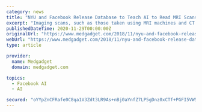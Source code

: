 ```yaml
---
category: news
title: "NYU and Facebook Release Database to Teach AI to Read MRI Scans"
excerpt: "Imaging scans, such as those taken using MRI machines and CT scanners, are hot targets for artificial intelligence research ... of Medicine has partnered with Facebook to make public a giant ..."
publishedDateTime: 2020-11-29T00:00:00Z
originalUrl: "https://www.medgadget.com/2018/11/nyu-and-facebook-release-database-to-teach-ai-to-read-mri-scans.html"
webUrl: "https://www.medgadget.com/2018/11/nyu-and-facebook-release-database-to-teach-ai-to-read-mri-scans.html"
type: article

provider:
  name: Medgadget
  domain: medgadget.com

topics:
  - Facebook AI
  - AI

secured: "oYYpZnCFRafe0C8qa1V3Zdt3LR9As+nBj0aYnfZ7LP5gDnz0xCTf+PGFI5VW53eOcIqoUNPuHrEwBA61cBOJKId9B41RFkS99IZIPFz1mOLK72qZr6Jz5eGmsp9+oggmEMvdt+3E2WBDI36eVTL6mYigskOSMQbhPtft9ML8U2Z/G/ic8tJVMARuw+OQEsIk0tQIi0ch/Egd0gfTFqeCgEX6WOrdt08oxg2c/ExvvuK/fh7SKkPfCCNkW3Kd0kF4MpIl9deTmQIzxNexJgJoNVr8SQId86QNnlJSEGg/cAOvL0z841qGiNJp4u7VIMJCjeF7dcNra/fRtuAZVfTKBbKVg+iRphuCr9GDRJZWn0c=;kfJkElEV2ySCfRZ4f3DnwA=="
---
```


